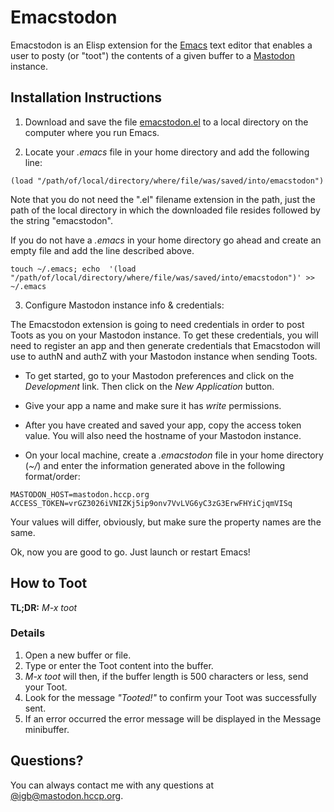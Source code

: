 # Emacstodon

Emacstodon is an Elisp extension for the [Emacs](https://www.gnu.org/software/emacs/) text editor that enables a user to posty (or "toot") the contents of a given buffer to a [Mastodon](https://joinmastodon.org) instance.

## Installation Instructions

1. Download and save the file [emacstodon.el](https://raw.githubusercontent.com/igb/emacstodon/master/emacstodon.el) to a local directory on the computer where you run Emacs.

2. Locate your *.emacs* file in your home directory and add the following line:
```Elisp
(load "/path/of/local/directory/where/file/was/saved/into/emacstodon")
```
Note that you do not need the ".el" filename extension in the path, just the path of the local directory in which the downloaded file resides followed by the string "emacstodon".

If you do not have a *.emacs* in your home directory go ahead and create an empty file and add the line described above.

```Shell
touch ~/.emacs; echo  '(load "/path/of/local/directory/where/file/was/saved/into/emacstodon")' >> ~/.emacs
```

3. Configure Mastodon instance info & credentials:

The Emacstodon extension is going to need credentials in order to post Toots as you on your Mastodon instance. To get these credentials, you will need to register an app and then generate credentials that Emacstodon will use to authN and authZ with your Mastodon instance when sending Toots.
  
  * To get started, go to your Mastodon preferences and click on the *Development* link.  Then click on the *New Application* button.

  * Give your app a name and make sure it has *write* permissions.
  
  * After you have created and saved your app, copy the access token value. You will also need the hostname of your Mastodon instance.
  
  * On your local machine, create a *.emacstodon* file in your home directory (*~/*) and enter the information generated above in the following format/order:


```Text
MASTODON_HOST=mastodon.hccp.org
ACCESS_TOKEN=vrGZ3026iVNIZKj5ip9onv7VvLVG6yC3zG3ErwFHYiCjqmVISq
```

Your values will differ, obviously, but make sure the property names are the same.

Ok, now you are good to go. Just launch or restart Emacs!

## How to Toot

**TL;DR:** *M-x toot*

### Details ###
1. Open a new buffer or file.
2. Type or enter the Toot content into the buffer.
3. *M-x toot* will then, if the buffer length is 500 characters or less, send your Toot.
4. Look for the message *"Tooted!"* to confirm your Toot was successfully sent.
5. If an error occurred the error message will be displayed in the Message minibuffer.

## Questions? ##

You can always contact me with any questions at [@igb@mastodon.hccp.org](https://mastodon.hccp.org/web/2).
